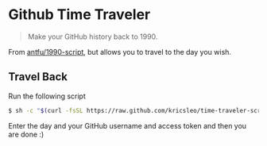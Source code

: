 # Github Time Traveler

> Make your GitHub history back to 1990.

From [antfu/1990-script](https://github.com/antfu/1990-script), but allows you to travel to the day you wish.

## Travel Back

Run the following script

```bash
$ sh -c "$(curl -fsSL https://raw.github.com/kricsleo/time-traveler-script/master/index.sh)"
```

Enter the day and your GitHub username and access token and then you are done :)
